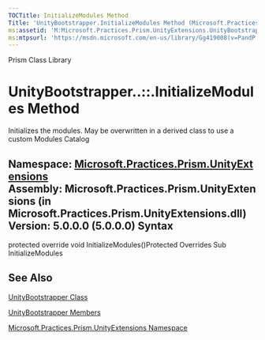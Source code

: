 ```yaml
---
TOCTitle: InitializeModules Method
Title: 'UnityBootstrapper.InitializeModules Method (Microsoft.Practices.Prism.UnityExtensions)'
ms:assetid: 'M:Microsoft.Practices.Prism.UnityExtensions.UnityBootstrapper.InitializeModules'
ms:mtpsurl: 'https://msdn.microsoft.com/en-us/library/Gg419008(v=PandP.50)'
---
```


Prism Class Library

UnityBootstrapper..::.InitializeModules Method
==============================================

Initializes the modules. May be overwritten in a derived class to use a custom Modules Catalog

**Namespace:** [Microsoft.Practices.Prism.UnityExtensions](https://msdn.microsoft.com/n:microsoft.practices.prism.unityextensions)
**Assembly:** Microsoft.Practices.Prism.UnityExtensions (in Microsoft.Practices.Prism.UnityExtensions.dll) Version: 5.0.0.0 (5.0.0.0)
Syntax
------

<span id="syntaxToggle"></span>protected override void InitializeModules()Protected Overrides Sub InitializeModules

See Also
--------

<span id="seeAlsoToggle"></span>
[UnityBootstrapper Class](https://msdn.microsoft.com/t:microsoft.practices.prism.unityextensions.unitybootstrapper)

[UnityBootstrapper Members](https://msdn.microsoft.com/allmembers.t:microsoft.practices.prism.unityextensions.unitybootstrapper)

[Microsoft.Practices.Prism.UnityExtensions Namespace](https://msdn.microsoft.com/n:microsoft.practices.prism.unityextensions)
